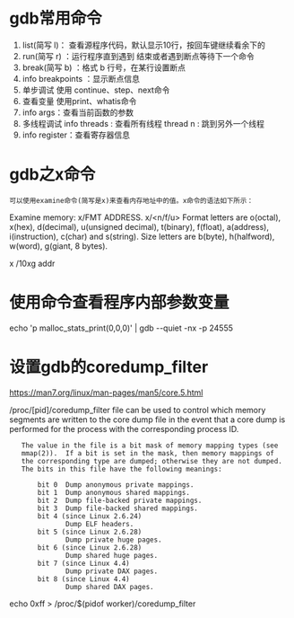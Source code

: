 # gdb常用命令
1. list(简写 l)： 查看源程序代码，默认显示10行，按回车键继续看余下的
2. run(简写 r) ：运行程序直到遇到 结束或者遇到断点等待下一个命令
3. break(简写 b) ：格式 b 行号，在某行设置断点
4. info breakpoints ：显示断点信息
5. 单步调试
	使用 continue、step、next命令
6. 查看变量
	使用print、whatis命令
7. info args：查看当前函数的参数
8. 多线程调试
	info threads : 查看所有线程
	thread n : 跳到另外一个线程
9. info register：查看寄存器信息

# gdb之x命令
	可以使用examine命令(简写是x)来查看内存地址中的值。x命令的语法如下所示：
Examine memory: x/FMT ADDRESS.
x/<n/f/u> <addr>
Format letters are o(octal), x(hex), d(decimal), u(unsigned decimal),
t(binary), f(float), a(address), i(instruction), c(char) and s(string).
Size letters are b(byte), h(halfword), w(word), g(giant, 8 bytes).

x /10xg addr

# 使用命令查看程序内部参数变量
echo 'p malloc_stats_print(0,0,0)' | gdb --quiet -nx -p 24555

# 设置gdb的coredump_filter
https://man7.org/linux/man-pages/man5/core.5.html

/proc/[pid]/coredump_filter file can be used to control which
       memory segments are written to the core dump file in the event
       that a core dump is performed for the process with the
       corresponding process ID.

       The value in the file is a bit mask of memory mapping types (see
       mmap(2)).  If a bit is set in the mask, then memory mappings of
       the corresponding type are dumped; otherwise they are not dumped.
       The bits in this file have the following meanings:

           bit 0  Dump anonymous private mappings.
           bit 1  Dump anonymous shared mappings.
           bit 2  Dump file-backed private mappings.
           bit 3  Dump file-backed shared mappings.
           bit 4 (since Linux 2.6.24)
                  Dump ELF headers.
           bit 5 (since Linux 2.6.28)
                  Dump private huge pages.
           bit 6 (since Linux 2.6.28)
                  Dump shared huge pages.
           bit 7 (since Linux 4.4)
                  Dump private DAX pages.
           bit 8 (since Linux 4.4)
                  Dump shared DAX pages.

echo 0xff > /proc/$(pidof worker)/coredump_filter
